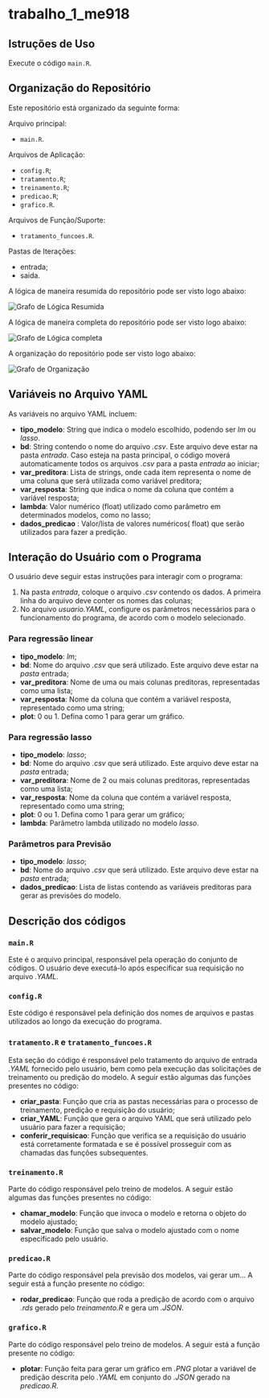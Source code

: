 # trabalho_1_me918

## Istruções de Uso

Execute o código ```main.R```.

## Organização do Repositório

Este repositório está organizado da seguinte forma:

Arquivo principal:
- ```main.R```.

Arquivos de Aplicação:
- ```config.R```;
- ```tratamento.R```;
- ```treinamento.R```;
- ```predicao.R```;
- ```grafico.R```.

Arquivos de Função/Suporte:
- ```tratamento_funcoes.R```.

Pastas de Iterações:
- entrada;
- saida.

A lógica de maneira resumida do repositório pode ser visto logo abaixo:

![Grafo de Lógica Resumida](imagens_instrucoes/grafo_logica.png)

A lógica de maneira completa do repositório pode ser visto logo abaixo:

![Grafo de Lógica completa](imagens_instrucoes/grafico_logica_completa.png)

A organização do repositório pode ser visto logo abaixo:

![Grafo de Organização](imagens_instrucoes/grafo_organizacao.png)

## Variáveis no Arquivo YAML

As variáveis no arquivo YAML incluem:

- **tipo_modelo**: String que indica o modelo escolhido, podendo ser *lm* ou *lasso*.
- **bd**: String contendo o nome do arquivo *.csv*. Este arquivo deve estar na pasta *entrada*. Caso esteja na pasta principal, o código moverá automaticamente todos os arquivos *.csv* para a pasta *entrada* ao iniciar;
- **var_preditora**: Lista de strings, onde cada item representa o nome de uma coluna que será utilizada como variável preditora;
- **var_resposta**: String que indica o nome da coluna que contém a variável resposta;
- **lambda**: Valor numérico (float) utilizado como parâmetro em determinados modelos, como no lasso;
- **dados_predicao** : Valor/lista de valores numéricos( float) que serão utilizados para fazer a predição.

## Interação do Usuário com o Programa

O usuário deve seguir estas instruções para interagir com o programa:

1. Na pasta *entrada*, coloque o arquivo *.csv* contendo os dados. A primeira linha do arquivo deve conter os nomes das colunas;
2. No arquivo *usuario.YAML*, configure os parâmetros necessários para o funcionamento do programa, de acordo com o modelo selecionado.

### **Para regressão linear**

- **tipo_modelo**: *lm*;
- **bd**:  Nome do arquivo *.csv* que será utilizado. Este arquivo deve estar na *pasta* entrada;
- **var_preditora**: Nome de uma ou mais colunas preditoras, representadas como uma lista;
- **var_resposta**: Nome da coluna que contém a variável resposta, representado como uma string;
- **plot**: 0 ou 1. Defina como 1 para gerar um gráfico.

### **Para regressão lasso**

- **tipo_modelo**: *lasso*;
- **bd**:  Nome do arquivo *.csv* que será utilizado. Este arquivo deve estar na *pasta* entrada;
- **var_preditora**: Nome de 2 ou mais colunas preditoras, representadas como uma lista;
- **var_resposta**: Nome da coluna que contém a variável resposta, representado como uma string;
- **plot**: 0 ou 1. Defina como 1 para gerar um gráfico;
- **lambda**: Parâmetro lambda utilizado no modelo *lasso*.

### **Parâmetros para Previsão**

- **tipo_modelo**: *lasso*;
- **bd**:  Nome do arquivo *.csv* que será utilizado. Este arquivo deve estar na *pasta* entrada;
- **dados_predicao**: Lista de listas contendo as variáveis preditoras para gerar as previsões do modelo.

## Descrição dos códigos

### ```main.R```

Este é o arquivo principal, responsável pela operação do conjunto de códigos. O usuário deve executá-lo após especificar sua requisição no arquivo *.YAML*.

### ```config.R```

Este código é responsável pela definição dos nomes de arquivos e pastas utilizados ao longo da execução do programa.

### ```tratamento.R``` e ```tratamento_funcoes.R```

Esta seção do código é responsável pelo tratamento do arquivo de entrada *.YAML* fornecido pelo usuário, bem como pela execução das solicitações de treinamento ou predição do modelo.
A seguir estão algumas das funções presentes no código:

- **criar_pasta**: Função que cria as pastas necessárias para o processo de treinamento, predição e requisição do usuário;
- **criar_YAML**: Função que gera o arquivo YAML que será utilizado pelo usuário para fazer a requisição;
- **conferir_requisicao**: Função que verifica se a requisição do usuário está corretamente formatada e se é possível prosseguir com as chamadas das funções subsequentes.

### ```treinamento.R```

Parte do código responsável pelo treino de modelos.
A seguir estão algumas das funções presentes no código:

- **chamar_modelo**: Função que invoca o modelo e retorna o objeto do modelo ajustado;
- **salvar_modelo**: Função que salva o modelo ajustado com o nome especificado pelo usuário.

### ```predicao.R```

Parte do código responsável pela previsão dos modelos, vai gerar um...
A seguir está a função presente no código:

- **rodar_predicao**: Função que roda a predição de acordo com o arquivo *.rds* gerado pelo *treinamento.R* e gera um *.JSON*.

### ```grafico.R```

Parte do código responsável pelo treino de modelos.
A seguir está a função presente no código:

- **plotar**: Função feita para gerar um gráfico em *.PNG* plotar a variável de predição descrita pelo *.YAML* em conjunto do *.JSON* gerado na *predicao.R*.

